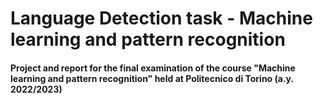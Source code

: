 # Language Detection task - Machine learning and pattern recognition
#### Project and report for the final examination of the course "Machine learning and pattern recognition" held at Politecnico di Torino (a.y. 2022/2023)
